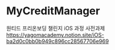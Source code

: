 # MyCreditManager
원티드 프리온보딩 챌린지 iOS 과정 사전과제
https://yagomacademy.notion.site/iOS-ba2d0c0bb0b949c896cc28567706e969
